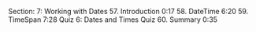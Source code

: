 Section: 7: Working with Dates
57. Introduction 0:17
58. DateTime 6:20
59. TimeSpan 7:28
Quiz 6: Dates and Times Quiz
60. Summary 0:35
